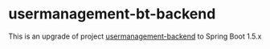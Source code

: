 # usermanagement-bt-backend

This is an upgrade of project [usermanagement-backend](https://github.com/rkanniah/usermanagement-backend) to Spring Boot 1.5.x
